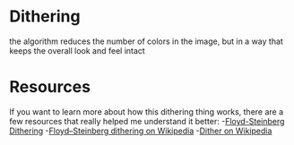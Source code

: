 # Dithering

the algorithm reduces the number of colors in the image, but in a way that keeps the overall look and feel intact

# **Resources**

If you want to learn more about how this dithering thing works, there are a few resources that really helped me understand it better: -[Floyd-Steinberg Dithering](https://youtu.be/0L2n8Tg2FwI?si=ysJwF5qJFf9286ZQ) -[Floyd–Steinberg dithering on Wikipedia](https://en.wikipedia.org/wiki/Floyd%E2%80%93) -[Dither on Wikipedia](https://en.wikipedia.org/wiki/Dither)
